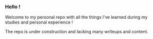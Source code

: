 ### Hello ! 

Welcome to my personal repo with all the things I've learned during my studies and personal experience ! 

The repo is under construction and lacking many writeups and content.
